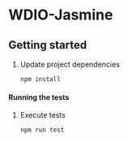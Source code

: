 # WDIO-Jasmine

## Getting started

1. Update project dependencies
   ```
   npm install

#### Running the tests

1. Execute tests
    ```sh
    npm run test
